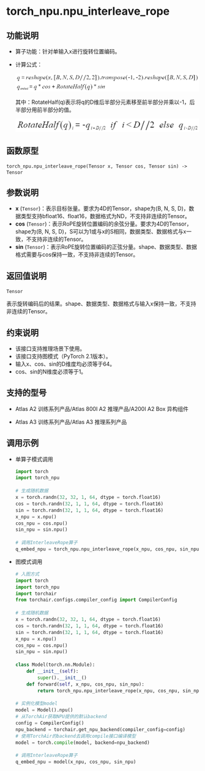 # torch\_npu.npu\_interleave\_rope

## 功能说明

-   算子功能：针对单输入x进行旋转位置编码。
-   计算公式：

    ![](./figures/zh-cn_formulaimage_0000002238091144.png)

     其中：RotateHalf\(q\)表示将q的D维后半部分元素移至前半部分并乘以-1，后半部分用前半部分的值。

    ![](./figures/zh-cn_formulaimage_0000002237943254.png)

## 函数原型

```
torch_npu.npu_interleave_rope(Tensor x, Tensor cos, Tensor sin) -> Tensor
```

## 参数说明

-   **x** (`Tensor`)：表示目标张量。要求为4D的Tensor，shape为\(B, N, S, D\)，数据类型支持bfloat16、float16，数据格式为ND，不支持非连续的Tensor。
-   **cos** (`Tensor`)：表示RoPE旋转位置编码的余弦分量。要求为4D的Tensor，shape为\(B, N, S, D\)，S可以为1或与x的S相同，数据类型、数据格式与x一致，不支持非连续的Tensor。
-   **sin** (`Tensor`)：表示RoPE旋转位置编码的正弦分量。shape、数据类型、数据格式需要与cos保持一致，不支持非连续的Tensor。

## 返回值说明

`Tensor`

表示旋转编码后的结果。shape、数据类型、数据格式与输入x保持一致，不支持非连续的Tensor。

## 约束说明

-   该接口支持推理场景下使用。
-   该接口支持图模式（PyTorch 2.1版本）。
-   输入x、cos、sin的D维度均必须等于64。
-   cos、sin的N维度必须等于1。

## 支持的型号

-   <term>Atlas A2 训练系列产品/Atlas 800I A2 推理产品/A200I A2 Box 异构组件</term>

-   <term>Atlas A3 训练系列产品/Atlas A3 推理系列产品</term>

## 调用示例

-   单算子模式调用

    ```python
    import torch
    import torch_npu
    
    # 生成随机数据
    x = torch.randn(32, 32, 1, 64, dtype = torch.float16)
    cos = torch.randn(32, 1, 1, 64, dtype = torch.float16)
    sin = torch.randn(32, 1, 1, 64, dtype = torch.float16)
    x_npu = x.npu()
    cos_npu = cos.npu()
    sin_npu = sin.npu()
    
    # 调用InterleaveRope算子
    q_embed_npu = torch_npu.npu_interleave_rope(x_npu, cos_npu, sin_npu)
    ```

-   图模式调用

    ```python
    # 入图方式
    import torch
    import torch_npu
    import torchair
    from torchair.configs.compiler_config import CompilerConfig
    
    # 生成随机数据
    x = torch.randn(32, 32, 1, 64, dtype = torch.float16)
    cos = torch.randn(32, 1, 1, 64, dtype = torch.float16)
    sin = torch.randn(32, 1, 1, 64, dtype = torch.float16)
    x_npu = x.npu()
    cos_npu = cos.npu()
    sin_npu = sin.npu()
    
    class Model(torch.nn.Module):
        def __init__(self):
            super().__init__()
        def forward(self, x_npu, cos_npu, sin_npu):
            return torch_npu.npu_interleave_rope(x_npu, cos_npu, sin_npu)
    
    # 实例化模型model
    model = Model().npu()
    # 从TorchAir获取NPU提供的默认backend
    config = CompilerConfig()
    npu_backend = torchair.get_npu_backend(compiler_config=config)
    # 使用TorchAir的backend去调用compile接口编译模型
    model = torch.compile(model, backend=npu_backend)
    
    # 调用InterleaveRope算子
    q_embed_npu = model(x_npu, cos_npu, sin_npu)
    ```

